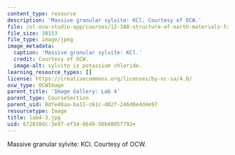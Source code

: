```yaml
---
content_type: resource
description: 'Massive granular sylvite: KCl. Courtesy of OCW.'
file: /ol-ocw-studio-app/courses/12-108-structure-of-earth-materials-fall-2004/672010dc3e97ef34864950b40057792e_lab4-3.jpg
file_size: 30153
file_type: image/jpeg
image_metadata:
  caption: 'Massive granular sylvite: KCl.'
  credit: Courtesy of OCW.
  image-alt: sylvite is potassium chloride.
learning_resource_types: []
license: https://creativecommons.org/licenses/by-nc-sa/4.0/
ocw_type: OCWImage
parent_title: 'Image Gallery: Lab 4'
parent_type: CourseSection
parent_uid: 0dfe48aa-ba11-c61c-d02f-246d0e4d4e97
resourcetype: Image
title: lab4-3.jpg
uid: 672010dc-3e97-ef34-8649-50b40057792e
---
```

Massive granular sylvite: KCl. Courtesy of OCW.